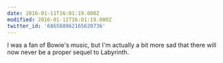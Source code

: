 ```yaml
---
date: 2016-01-11T16:01:19.000Z
modified: 2016-01-11T16:01:19.000Z
twitter_id: '686588962165620736'
---
```


  I was a fan of Bowie's music, but I'm actually a bit more sad that there will now never be a proper sequel to Labyrinth.

